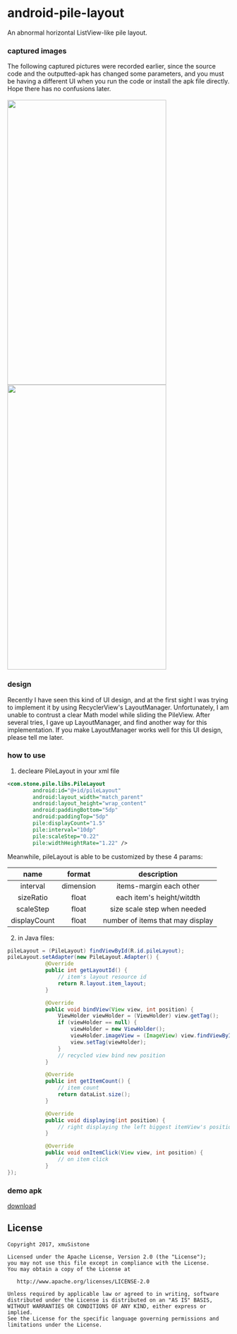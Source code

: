 # android-pile-layout
An abnormal horizontal ListView-like pile layout.

### captured images
The following captured pictures were recorded earlier, since the source code and the outputted-apk has changed some parameters, and you must be having a different UI when you run the code or install the apk file directly. Hope there has no confusions later.  <br><br>
<img src="capture/capture1.gif" width="360" height="645"/> <img src="capture/capture2.gif" width="360" height="645"/> 

### design
Recently I have seen this kind of UI design, and at the first sight I was trying to implement it by using RecyclerView's LayoutManager. Unfortunately, I am unable to contrust a clear Math model while sliding the PileView. After several tries, I gave up LayoutManager, and find another way for this implementation. If you make LayoutManager works well for this UI design, please tell me later.

### how to use
1. decleare PileLayout in your xml file
```xml
<com.stone.pile.libs.PileLayout
        android:id="@+id/pileLayout"
        android:layout_width="match_parent"
        android:layout_height="wrap_content"
        android:paddingBottom="5dp"
        android:paddingTop="5dp"
        pile:displayCount="1.5"
        pile:interval="10dp"
        pile:scaleStep="0.22"
        pile:widthHeightRate="1.22" />
```
Meanwhile, pileLayout is able to be customized by these 4 params:

|name|format|description|
|:---:|:---:|:---:|
| interval | dimension |items-margin each other
| sizeRatio | float |each item's height/witdth
| scaleStep | float |size scale step when needed
| displayCount | float |number of items that may display

2. in Java files:
```java
pileLayout = (PileLayout) findViewById(R.id.pileLayout);
pileLayout.setAdapter(new PileLayout.Adapter() {
            @Override
            public int getLayoutId() {
                // item's layout resource id
                return R.layout.item_layout;
            }

            @Override
            public void bindView(View view, int position) {
                ViewHolder viewHolder = (ViewHolder) view.getTag();
                if (viewHolder == null) {
                    viewHolder = new ViewHolder();
                    viewHolder.imageView = (ImageView) view.findViewById(R.id.imageView);
                    view.setTag(viewHolder);
                }
                // recycled view bind new position
            }

            @Override
            public int getItemCount() {
                // item count
                return dataList.size();
            }

            @Override
            public void displaying(int position) {
                // right displaying the left biggest itemView's position 
            }

            @Override
            public void onItemClick(View view, int position) {
                // on item click
            }
});
```

### demo apk
[download](capture/app-debug.apk)

## License

    Copyright 2017, xmuSistone

    Licensed under the Apache License, Version 2.0 (the "License");
    you may not use this file except in compliance with the License.
    You may obtain a copy of the License at

       http://www.apache.org/licenses/LICENSE-2.0

    Unless required by applicable law or agreed to in writing, software
    distributed under the License is distributed on an "AS IS" BASIS,
    WITHOUT WARRANTIES OR CONDITIONS OF ANY KIND, either express or implied.
    See the License for the specific language governing permissions and
    limitations under the License.

